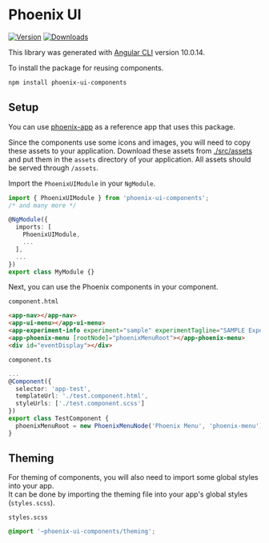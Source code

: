 # Phoenix UI

[![Version](https://img.shields.io/npm/v/phoenix-ui-components.svg)](https://www.npmjs.com/package/phoenix-ui-components)
[![Downloads](https://img.shields.io/npm/dt/phoenix-ui-components.svg)](https://www.npmjs.com/package/phoenix-ui-components)

This library was generated with [Angular CLI](https://github.com/angular/angular-cli) version 10.0.14.

To install the package for reusing components.

```sh
npm install phoenix-ui-components
```

## Setup

You can use [phoenix-app](https://github.com/HSF/phoenix/tree/master/packages/phoenix-ng/projects/phoenix-app) as a reference app that uses this package.

Since the components use some icons and images, you will need to copy these assets to your application. Download these assets from [./src/assets](https://github.com/HSF/phoenix/tree/master/packages/phoenix-ng/projects/phoenix-ui-components/src/assets) and put them in the `assets` directory of your application. All assets should be served through `/assets`.

Import the `PhoenixUIModule` in your `NgModule`.

```ts
import { PhoenixUIModule } from 'phoenix-ui-components';
/* and many more */

@NgModule({
  imports: [
    PhoenixUIModule,
    ...
  ],
  ...
})
export class MyModule {}
```

Next, you can use the Phoenix components in your component.

`component.html`

```html
<app-nav></app-nav>
<app-ui-menu></app-ui-menu>
<app-experiment-info experiment="sample" experimentTagline="SAMPLE Experiment at CERN"></app-experiment-info>
<app-phoenix-menu [rootNode]="phoenixMenuRoot"></app-phoenix-menu>
<div id="eventDisplay"></div>
```

`component.ts`

```ts
...
@Component({
  selector: 'app-test',
  templateUrl: './test.component.html',
  styleUrls: ['./test.component.scss']
})
export class TestComponent {
  phoenixMenuRoot = new PhoenixMenuNode('Phoenix Menu', 'phoenix-menu');
}
```

## Theming

For theming of components, you will also need to import some global styles into your app.  
It can be done by importing the theming file into your app's global styles (`styles.scss`).

`styles.scss`

```scss
@import '~phoenix-ui-components/theming';
```
